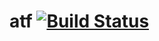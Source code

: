 # atf [![Build Status](https://travis-ci.org/koellsch/atf.svg)](https://travis-ci.org/koellsch/atf)
